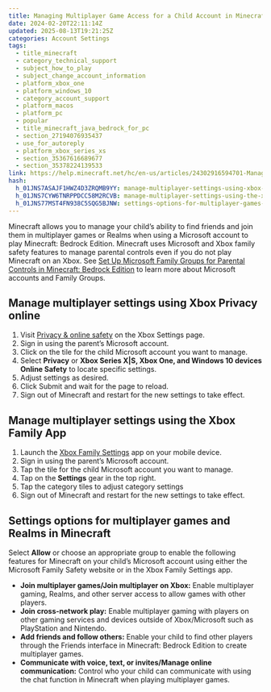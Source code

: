 ```yaml
---
title: Managing Multiplayer Game Access for a Child Account in Minecraft
date: 2024-02-20T22:11:14Z
updated: 2025-08-13T19:21:25Z
categories: Account Settings
tags:
  - title_minecraft
  - category_technical_support
  - subject_how_to_play
  - subject_change_account_information
  - platform_xbox_one
  - platform_windows_10
  - category_account_support
  - platform_macos
  - platform_pc
  - popular
  - title_minecraft_java_bedrock_for_pc
  - section_27194076935437
  - use_for_autoreply
  - platform_xbox_series_xs
  - section_35367616689677
  - section_35378224139533
link: https://help.minecraft.net/hc/en-us/articles/24302916594701-Managing-Multiplayer-Game-Access-for-a-Child-Account-in-Minecraft
hash:
  h_01JNS7ASAJF1HWZ4D3ZRQMB9YY: manage-multiplayer-settings-using-xbox-privacy-online
  h_01JNS7CYW6TNRPPDCC58M2RCVB: manage-multiplayer-settings-using-the-xbox-family-app
  h_01JNS77MST4FN938C5SQG5BJNW: settings-options-for-multiplayer-games-and-realms-in-minecraft
---
```


Minecraft allows you to manage your child’s ability to find friends and join them in multiplayer games or Realms when using a Microsoft account to play Minecraft: Bedrock Edition. Minecraft uses Microsoft and Xbox family safety features to manage parental controls even if you do not play Minecraft on an Xbox. See [Set Up Microsoft Family Groups for Parental Controls in Minecraft: Bedrock Edition](../Resources-for-Families/Set-Up-Microsoft-Family-Groups-for-Parental-Controls-in-Minecraft-Bedrock-Edition.md) to learn more about Microsoft accounts and Family Groups.

## Manage multiplayer settings using Xbox Privacy online

1.  Visit [Privacy & online safety](https://account.xbox.com/en-us/Settings?rtc=1&activetab=main%3aprivacytab) on the Xbox Settings page.
2.  Sign in using the parent’s Microsoft account.
3.  Click on the tile for the child Microsoft account you want to manage.
4.  Select **Privacy** or **Xbox Series X\|S, Xbox One, and Windows 10 devices Online Safety** to locate specific settings.
5.  Adjust settings as desired.
6.  Click Submit and wait for the page to reload.
7.  Sign out of Minecraft and restart for the new settings to take effect. 

## Manage multiplayer settings using the Xbox Family App

1.  Launch the [Xbox Family Settings](https://www.xbox.com/en-US/apps/family-settings-app) app on your mobile device.
2.  Sign in using the parent’s Microsoft account.
3.  Tap the tile for the child Microsoft account you want to manage.
4.  Tap on the **Settings** gear in the top right.
5.  Tap the category tiles to adjust category settings
6.  Sign out of Minecraft and restart for the new settings to take effect.

## Settings options for multiplayer games and Realms in Minecraft

Select **Allow** or choose an appropriate group to enable the following features for Minecraft on your child’s Microsoft account using either the Microsoft Family Safety website or in the Xbox Family Settings app.

- **Join multiplayer games/Join multiplayer on Xbox:** Enable multiplayer gaming, Realms, and other server access to allow games with other players.
- **Join cross-network play:** Enable multiplayer gaming with players on other gaming services and devices outside of Xbox/Microsoft such as PlayStation and Nintendo.
- **Add friends and follow others:** Enable your child to find other players through the Friends interface in Minecraft: Bedrock Edition to create multiplayer games.
- **Communicate with voice, text, or invites/Manage online communication:** Control who your child can communicate with using the chat function in Minecraft when playing multiplayer games.
